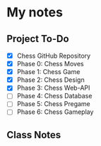 # My notes

## Project To-Do
- [X] Chess GitHub Repository
- [X] Phase 0: Chess Moves
- [X] Phase 1: Chess Game
- [X] Phase 2: Chess Design
- [X] Phase 3: Chess Web-API
- [ ] Phase 4: Chess Database
- [ ] Phase 5: Chess Pregame
- [ ] Phase 6: Chess Gameplay

## Class Notes